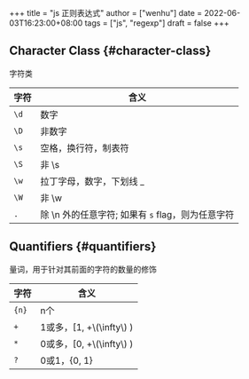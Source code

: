 +++
title = "js 正则表达式"
author = ["wenhu"]
date = 2022-06-03T16:23:00+08:00
tags = ["js", "regexp"]
draft = false
+++

## Character Class {#character-class}

字符类

| 字符 | 含义                             |
|----|--------------------------------|
| `\d` | 数字                             |
| `\D` | 非数字                           |
| `\s` | 空格，换行符，制表符             |
| `\S` | 非 \s                            |
| `\w` | 拉丁字母，数字，下划线 _         |
| `\W` | 非 \w                            |
| `.`  | 除 \n 外的任意字符; 如果有 `s` flag，则为任意字符 |


## Quantifiers {#quantifiers}

量词，用于针对其前面的字符的数量的修饰

| 字符  | 含义                    |
|-----|-----------------------|
| `{n}` | n个                     |
| `+`   | 1或多，[1, +\\(\infty\\) ) |
| `*`   | 0或多，[0, +\\(\infty\\) ) |
| `?`   | 0或1，{0, 1}            |
